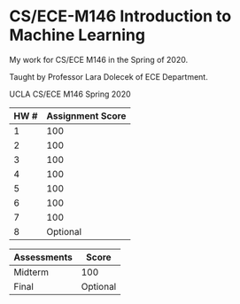 # CS/ECE-M146 Introduction to Machine Learning
My work for CS/ECE M146 in the Spring of 2020. 

Taught by Professor Lara Dolecek of ECE Department. 


UCLA CS/ECE M146 Spring 2020


| HW #	      | Assignment Score |
| ----------------| ---------------- | 
| 1	              | 100	             |
| 2 	            | 100              |
| 3 	            | 100	             |
| 4 	            | 100	             |
| 5 	            | 100	             |
| 6 	            | 100	             |
| 7 	            | 100	             |
| 8 	            | Optional	       |

| Assessments	      | Score |
| ----------------| ---------------- | 
| Midterm	           | 100	         |
| Final	            | Optional       |
